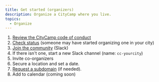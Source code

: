 ```yaml
---
title: Get started (organizers)
description: Organize a CityCamp where you live.
topics:
  - Organize
---
```


1. [Review the CityCamp code of conduct](/conduct)
2. [Check status](/find) (someone may have started organizing one in your city)
3. [Join the community](https://join.slack.com/t/citycamp-team/shared_invite/zt-30wn3ct2a-zzxhCRYLdlKlDLvjqv~dBA) (Slack)
4. If there isn't one, start a new Slack channel (name: `cc-yourcity`)
5. Invite co-organizers
6. Secure a location and set a date.
7. [Request a subdomain](/subdomain-request) (if needed).
8. Add to calendar (coming soon)
